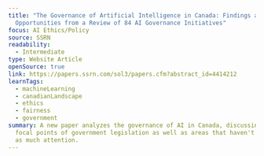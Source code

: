 ```yaml
---
title: "The Governance of Artificial Intelligence in Canada: Findings and
  Opportunities from a Review of 84 AI Governance Initiatives"
focus: AI Ethics/Policy
source: SSRN
readability:
  - Intermediate
type: Website Article
openSource: true
link: https://papers.ssrn.com/sol3/papers.cfm?abstract_id=4414212
learnTags:
  - machineLearning
  - canadianLandscape
  - ethics
  - fairness
  - government
summary: A new paper analyzes the governance of AI in Canada, discussing the
  focal points of government legislation as well as areas that haven't received
  as much attention.
---
```

